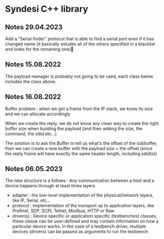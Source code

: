 # Syndesi C++ library

## Notes 29.04.2023

Add a "Serial finder" protocol that is able to find a serial port even if it has changed name (it basically exludes all of the others specified in a blacklist and looks for the remaining one)

## Notes 15.08.2022

The payload manager is probably not going to be used, each class below includes the class above.


## Notes 16.08.2022

Buffer problem : when we get a frame from the IP stack, we know its size and we can allocate accordingly

When we create the reply, we do not know any clean way to create the right buffer size when building the payload (and then adding the size, the command, the sdid etc...)

The solution is to ask the Buffer to tell us what's the offset of the subbuffer, then we can create a new buffer with the payload size + the offset (since the reply frame will have exactly the same header length, including sdid(s))


## Notes 06.05.2023

The new structure is a follows : Any communication between a host and a device happens through at least three layers

- adapter : the low-level implementation of the physical/network layers, like IP, Serial, etc...
- protocol : Implementation of the transport up to application layers, like Profinet, SDP, SCPI, Telnet, Modbus, HTTP or Raw
- driver(s) : Device specific or application specific (testbenches) classes, these classe can be user-defined and may contain information on how a particular device works. In the case of a testbench driver, multiple devices (drivers) can be passed as arguments to run the testbench